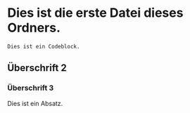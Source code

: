 # Dies ist die erste Datei dieses Ordners.

```text
Dies ist ein Codeblock.
```

## Überschrift 2
### Überschrift 3

Dies ist ein Absatz.
